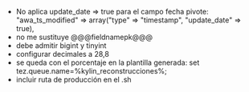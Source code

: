 - No aplica update_date => true para el campo fecha pivote: "awa_ts_modified"   => array("type"  => "timestamp",  "update_date"			=>	true),
- no me sustituye @@@fieldnamepk@@@
- debe admitir bigint y tinyint
- configurar decimales a 28,8
- se queda con el porcentaje en la plantilla generada: set tez.queue.name=%kylin_reconstrucciones%;
- incluir ruta de producción en el .sh